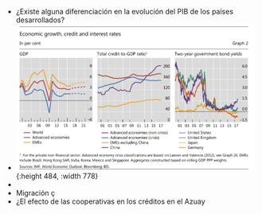 - ¿Existe alguna diferenciación en la evolución del PIB de los países desarrollados?
- ![image.png](../assets/image_1640204231196_0.png){:height 484, :width 778}
-
- Migración ç
- ¿El efecto de las cooperativas en los créditos en el Azuay
